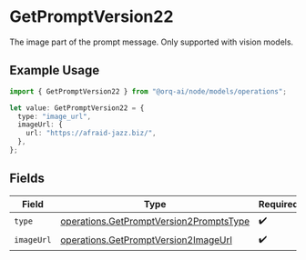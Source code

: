 # GetPromptVersion22

The image part of the prompt message. Only supported with vision models.

## Example Usage

```typescript
import { GetPromptVersion22 } from "@orq-ai/node/models/operations";

let value: GetPromptVersion22 = {
  type: "image_url",
  imageUrl: {
    url: "https://afraid-jazz.biz/",
  },
};
```

## Fields

| Field                                                                                              | Type                                                                                               | Required                                                                                           | Description                                                                                        |
| -------------------------------------------------------------------------------------------------- | -------------------------------------------------------------------------------------------------- | -------------------------------------------------------------------------------------------------- | -------------------------------------------------------------------------------------------------- |
| `type`                                                                                             | [operations.GetPromptVersion2PromptsType](../../models/operations/getpromptversion2promptstype.md) | :heavy_check_mark:                                                                                 | N/A                                                                                                |
| `imageUrl`                                                                                         | [operations.GetPromptVersion2ImageUrl](../../models/operations/getpromptversion2imageurl.md)       | :heavy_check_mark:                                                                                 | N/A                                                                                                |